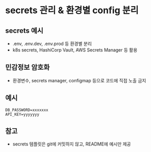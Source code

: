# secrets 관리 & 환경별 config 분리

## secrets 예시
- .env, .env.dev, .env.prod 등 환경별 분리
- k8s secrets, HashiCorp Vault, AWS Secrets Manager 등 활용

## 민감정보 암호화
- 환경변수, secrets manager, configmap 등으로 코드에 직접 노출 금지

## 예시
```
DB_PASSWORD=xxxxxxx
API_KEY=yyyyyyy
```

## 참고
- secrets 템플릿은 git에 커밋하지 않고, README에 예시만 제공 